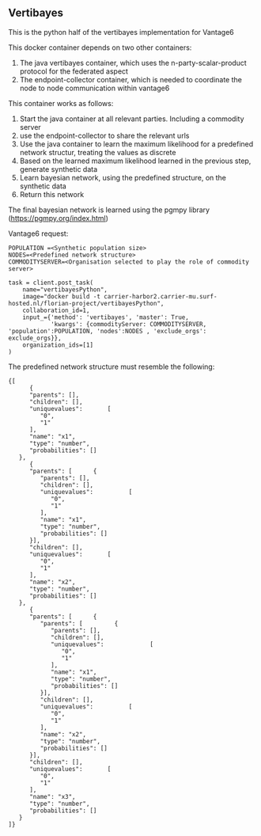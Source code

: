## Vertibayes
This is the python half of the vertibayes implementation for Vantage6

This docker container depends on two other containers:
1) The java vertibayes container, which uses the n-party-scalar-product protocol for the federated aspect
2) The endpoint-collector container, which is needed to coordinate the node to node communication within vantage6

This container works as follows:

1) Start the java container at all relevant parties. Including a commodity server
2) use the endpoint-collector to share the relevant urls
3) Use the java container to learn the maximum likelihood for a predefined network structur, treating the values as discrete
4) Based on the learned maximum likelihood learned in the previous step, generate synthetic data
5) Learn bayesian network, using the predefined structure, on the synthetic data
6) Return this network

The final bayesian network is learned using the pgmpy library (https://pgmpy.org/index.html)

Vantage6 request:

```
POPULATION =<Synthetic population size>
NODES=<Predefined network structure>
COMMODITYSERVER=<Organisation selected to play the role of commodity server>
    
task = client.post_task(
    name="vertibayesPython",
    image="docker build -t carrier-harbor2.carrier-mu.surf-hosted.nl/florian-project/vertibayesPython",
    collaboration_id=1,
    input_={'method': 'vertibayes', 'master': True,
            'kwargs': {commodityServer: COMMODITYSERVER, 'population':POPULATION, 'nodes':NODES , 'exclude_orgs': exclude_orgs}},
    organization_ids=[1]
)
```

The predefined network structure must resemble the following:
```
{[
      {
      "parents": [],
      "children": [],
      "uniquevalues":       [
         "0",
         "1"
      ],
      "name": "x1",
      "type": "number",
      "probabilities": []
   },
      {
      "parents": [      {
         "parents": [],
         "children": [],
         "uniquevalues":          [
            "0",
            "1"
         ],
         "name": "x1",
         "type": "number",
         "probabilities": []
      }],
      "children": [],
      "uniquevalues":       [
         "0",
         "1"
      ],
      "name": "x2",
      "type": "number",
      "probabilities": []
   },
      {
      "parents": [      {
         "parents": [         {
            "parents": [],
            "children": [],
            "uniquevalues":             [
               "0",
               "1"
            ],
            "name": "x1",
            "type": "number",
            "probabilities": []
         }],
         "children": [],
         "uniquevalues":          [
            "0",
            "1"
         ],
         "name": "x2",
         "type": "number",
         "probabilities": []
      }],
      "children": [],
      "uniquevalues":       [
         "0",
         "1"
      ],
      "name": "x3",
      "type": "number",
      "probabilities": []
   }
]}

```